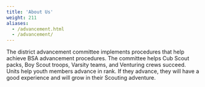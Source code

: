 ```yaml
---
title: 'About Us'
weight: 211
aliases:
  - /advancement.html
  - /advancement/
---
```


The district advancement committee implements procedures that help achieve BSA advancement procedures. The committee helps Cub Scout packs, Boy Scout troops, Varsity teams, and Venturing crews succeed. Units help youth members advance in rank. If they advance, they will have a good experience and will grow in their Scouting adventure.
